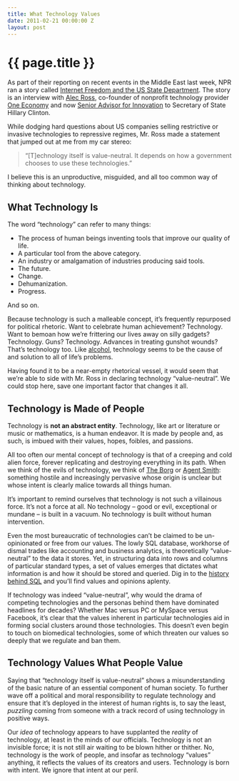 ```yaml
---
title: What Technology Values
date: 2011-02-21 00:00:00 Z
layout: post
---
```


{{ page.title }}
================

As part of their reporting on recent events in the Middle East last week, NPR ran a story called [Internet Freedom and the US State Department](http://www.npr.org/2011/02/17/133847146/Internet-Freedom-And-U-S-State-Department). The story is an interview with [Alec Ross](http://en.wikipedia.org/wiki/Alec_Ross_(innovator)), co-founder of nonprofit technology provider [One Economy](http://www.one-economy.com/) and now [Senior Advisor for Innovation](http://news.cnet.com/8301-13578_3-10212930-38.html) to Secretary of State Hillary Clinton.

While dodging hard questions about US companies selling restrictive or invasive technologies to repressive regimes, Mr. Ross made a statement that jumped out at me from my car stereo:

> “[T]echnology itself is value-neutral. It depends on how a government chooses to use these technologies.”

I believe this is an unproductive, misguided, and all too common way of thinking about technology.

What Technology Is
------------------

The word “technology” can refer to many things:

-   The process of human beings inventing tools that improve our quality of life.
-   A particular tool from the above category.
-   An industry or amalgamation of industries producing said tools.
-   The future.
-   Change.
-   Dehumanization.
-   Progress.

And so on.

Because technology is such a malleable concept, it’s frequently repurposed for political rhetoric. Want to celebrate human achievement? Technology. Want to bemoan how we’re frittering our lives away on silly gadgets? Technology. Guns? Technology. Advances in treating gunshot wounds? That’s technology too. Like [alcohol](http://en.wikipedia.org/wiki/Homer_vs._the_Eighteenth_Amendment), technology seems to be the cause of and solution to all of life’s problems.

Having found it to be a near-empty rhetorical vessel, it would seem that we’re able to side with Mr. Ross in declaring technology “value-neutral”. We could stop here, save one important factor that changes it all.

Technology is Made of People
----------------------------

Technology is **not an abstract entity**. Technology, like art or literature or music or mathematics, is a human endeavor. It is made by people and, as such, is imbued with their values, hopes, foibles, and passions.

All too often our mental concept of technology is that of a creeping and cold alien force, forever replicating and destroying everything in its path. When we think of the evils of technology, we think of [The Borg](http://en.wikipedia.org/wiki/Borg_(Star_Trek)) or [Agent Smith](http://en.wikipedia.org/wiki/Agent_Smith): something hostile and increasingly pervasive whose origin is unclear but whose intent is clearly malice towards all things human.

It’s important to remind ourselves that technology is not such a villainous force. It’s not a force at all. No technology – good or evil, exceptional or mundane – is built in a vacuum. No technology is built without human intervention.

Even the most bureaucratic of technologies can’t be claimed to be un-opinionated or free from our values. The lowly SQL database, workhorse of dismal trades like accounting and business analytics, is theoretically “value-neutral” to the data it stores. Yet, in structuring data into rows and columns of particular standard types, a set of values emerges that dictates what information is and how it should be stored and queried. Dig in to the [history behind SQL](http://my.safaribooksonline.com/book/software-engineering-and-development/9780596801670/sql/feedback_and_evolution) and you’ll find values and opinions aplenty.

If technology was indeed “value-neutral”, why would the drama of competing technologies and the personas behind them have dominated headlines for decades? Whether Mac versus PC or MySpace versus Facebook, it’s clear that the values inherent in particular technologies aid in forming social clusters around those technologies. This doesn’t even begin to touch on biomedical technologies, some of which threaten our values so deeply that we regulate and ban them.

Technology Values What People Value
-----------------------------------

Saying that “technology itself is value-neutral” shows a misunderstanding of the basic nature of an essential component of human society. To further wave off a political and moral responsibility to regulate technology and ensure that it’s deployed in the interest of human rights is, to say the least, *puzzling* coming from someone with a track record of using technology in positive ways.

Our *idea* of technology appears to have supplanted the *reality* of technology, at least in the minds of our officials. Technology is not an invisible force; it is not still air waiting to be blown hither or thither. No, technology is the work of people, and insofar as technology “values” anything, it reflects the values of its creators and users. Technology is born with intent. We ignore that intent at our peril.
